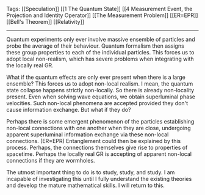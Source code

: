 Tags: [[Speculation]] [[1 The Quantum State]] [[4 Measurement Event, the Projection and Identity Operator]] [[The Measurement Problem]] [[ER=EPR]] [[Bell's Theorem]] [[Relativity]]
___
Quantum experiments only ever involve massive ensemble of particles and probe the average of their behaviour. Quantum formalism then assigns these group properties to each of the individual particles. This forces us to adopt local non-realism, which has severe problems when integrating with the locally real GR. 

What if the quantum effects are only ever present when there is a large ensemble? This forces us to adopt non-local realism. I mean, the quantum state collapse happens strictly non-locally. So there is already non-locality present. Even when solving wave equations, we obtain superluminal phase velocities. Such non-local phenomena are accepted provided they don't cause information exchange. But what if they do? 

Perhaps there is some emergent phenomenon of the particles establishing non-local connections with one another when they are close, undergoing apparent superluminal information exchange via these non-local connections. (ER=EPR) Entanglement could then be explained by this process. Perhaps, the connections themselves give rise to properties of spacetime. Perhaps the locally real GR is accepting of apparent non-local connections if they are wormholes. 

The utmost important thing to do is to study, study, and study. I am incapable of investigating this until I fully understand the existing theories and develop the mature mathematical skills. I will return to this. 

